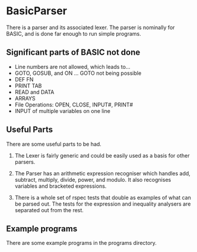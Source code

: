 # BasicParser

There is a parser and its associated lexer. The parser is nominally for 
BASIC, and is done far enough to run simple programs.


## Significant parts of BASIC not done

* Line numbers are not allowed, which leads to...
* GOTO, GOSUB, and ON ... GOTO not being possible
* DEF FN
* PRINT TAB
* READ and DATA
* ARRAYS
* File Operations: OPEN, CLOSE, INPUT#, PRINT#
* INPUT of multiple variables on one line


## Useful Parts

There are some useful parts to be had.

1. The Lexer is fairly generic and could be easily used as a basis for other 
parsers.

2. The Parser has an arithmetic expression recogniser which handles add, 
subtract, multiply, divide, power, and modulo. It also recognises variables
and bracketed expressions.

3. There is a whole set of rspec tests that double as examples of what can 
be parsed out. The tests for the expression and inequality analysers are
separated out from the rest.


## Example programs

There are some example programs in the programs directory.